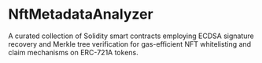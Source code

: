 # NftMetadataAnalyzer
A curated collection of Solidity smart contracts employing ECDSA signature recovery and Merkle tree verification for gas-efficient NFT whitelisting and claim mechanisms on ERC-721A tokens.
